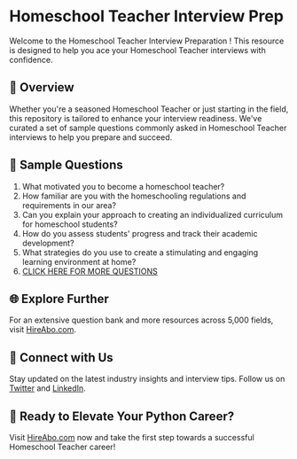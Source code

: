 # Homeschool Teacher Interview Prep

Welcome to the Homeschool Teacher Interview Preparation ! This resource is designed to help you ace your Homeschool Teacher interviews with confidence.

## 🚀 Overview

Whether you're a seasoned Homeschool Teacher or just starting in the field, this repository is tailored to enhance your interview readiness. We've curated a set of sample questions commonly asked in Homeschool Teacher interviews to help you prepare and succeed.

## 📝 Sample Questions

1. What motivated you to become a homeschool teacher?
2. How familiar are you with the homeschooling regulations and requirements in our area?
3. Can you explain your approach to creating an individualized curriculum for homeschool students?
4. How do you assess students' progress and track their academic development?
5. What strategies do you use to create a stimulating and engaging learning environment at home?
6. [CLICK HERE FOR MORE QUESTIONS](https://hireabo.com/job/4_0_37/Homeschool%20Teacher)

## 🌐 Explore Further

For an extensive question bank and more resources across 5,000 fields, visit [HireAbo.com](https://www.hireabo.com).

## 📱 Connect with Us

Stay updated on the latest industry insights and interview tips. Follow us on [Twitter](https://twitter.com/hireabo) and [LinkedIn](https://www.linkedin.com/in/hire-abo-3609972a8/).

## 🚀 Ready to Elevate Your Python Career?

Visit [HireAbo.com](https://www.hireabo.com) now and take the first step towards a successful Homeschool Teacher career!